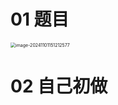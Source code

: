 # 01 题目

<img src="C:\Users\Administrator\AppData\Roaming\Typora\typora-user-images\image-20241101151212577.png" alt="image-20241101151212577" style="zoom:50%;" />



# 02 自己初做

